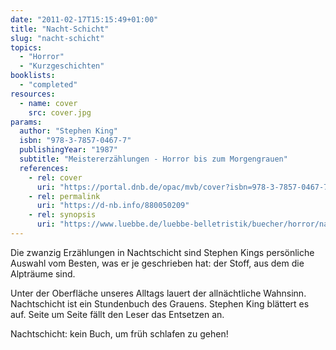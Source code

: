 ```yaml
---
date: "2011-02-17T15:15:49+01:00"
title: "Nacht-Schicht"
slug: "nacht-schicht"
topics:
  - "Horror"
  - "Kurzgeschichten"
booklists:
  - "completed"
resources:
  - name: cover
    src: cover.jpg
params:
  author: "Stephen King"
  isbn: "978-3-7857-0467-7"
  publishingYear: "1987"
  subtitle: "Meistererzählungen - Horror bis zum Morgengrauen"
  references:
    - rel: cover
      uri: "https://portal.dnb.de/opac/mvb/cover?isbn=978-3-7857-0467-7"
    - rel: permalink
      uri: "https://d-nb.info/880050209"
    - rel: synopsis
      uri: "https://www.luebbe.de/luebbe-belletristik/buecher/horror/nachtschicht/id_3181218"
---
```

Die zwanzig Erzählungen in Nachtschicht sind Stephen Kings persönliche Auswahl 
vom Besten, was er je geschrieben hat: der Stoff, aus dem die Alpträume sind.

Unter der Oberfläche unseres Alltags lauert der allnächtliche Wahnsinn.
Nachtschicht ist ein Stundenbuch des Grauens. Stephen King blättert es auf. 
Seite um Seite fällt den Leser das Entsetzen an.

Nachtschicht: kein Buch, um früh schlafen zu gehen!